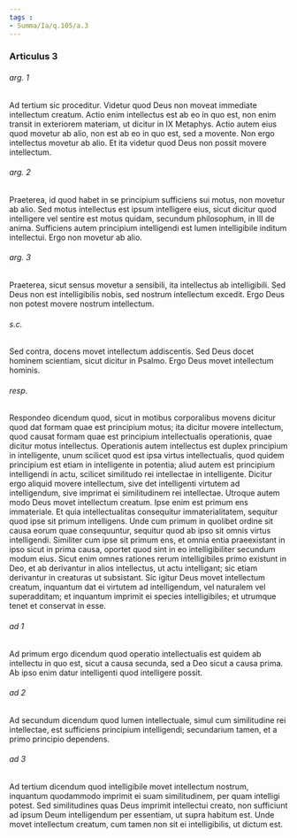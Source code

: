 ```yaml
---
tags : 
- Summa/Ia/q.105/a.3
---
```


### Articulus 3

###### arg. 1
Ad tertium sic proceditur. Videtur quod Deus non moveat immediate intellectum creatum. Actio enim intellectus est ab eo in quo est, non enim transit in exteriorem materiam, ut dicitur in IX Metaphys. Actio autem eius quod movetur ab alio, non est ab eo in quo est, sed a movente. Non ergo intellectus movetur ab alio. Et ita videtur quod Deus non possit movere intellectum.

###### arg. 2
Praeterea, id quod habet in se principium sufficiens sui motus, non movetur ab alio. Sed motus intellectus est ipsum intelligere eius, sicut dicitur quod intelligere vel sentire est motus quidam, secundum philosophum, in III de anima. Sufficiens autem principium intelligendi est lumen intelligibile inditum intellectui. Ergo non movetur ab alio.

###### arg. 3
Praeterea, sicut sensus movetur a sensibili, ita intellectus ab intelligibili. Sed Deus non est intelligibilis nobis, sed nostrum intellectum excedit. Ergo Deus non potest movere nostrum intellectum.

###### s.c.
Sed contra, docens movet intellectum addiscentis. Sed Deus docet hominem scientiam, sicut dicitur in Psalmo. Ergo Deus movet intellectum hominis.

###### resp.
Respondeo dicendum quod, sicut in motibus corporalibus movens dicitur quod dat formam quae est principium motus; ita dicitur movere intellectum, quod causat formam quae est principium intellectualis operationis, quae dicitur motus intellectus. Operationis autem intellectus est duplex principium in intelligente, unum scilicet quod est ipsa virtus intellectualis, quod quidem principium est etiam in intelligente in potentia; aliud autem est principium intelligendi in actu, scilicet similitudo rei intellectae in intelligente. Dicitur ergo aliquid movere intellectum, sive det intelligenti virtutem ad intelligendum, sive imprimat ei similitudinem rei intellectae. Utroque autem modo Deus movet intellectum creatum. Ipse enim est primum ens immateriale. Et quia intellectualitas consequitur immaterialitatem, sequitur quod ipse sit primum intelligens. Unde cum primum in quolibet ordine sit causa eorum quae consequuntur, sequitur quod ab ipso sit omnis virtus intelligendi. Similiter cum ipse sit primum ens, et omnia entia praeexistant in ipso sicut in prima causa, oportet quod sint in eo intelligibiliter secundum modum eius. Sicut enim omnes rationes rerum intelligibiles primo existunt in Deo, et ab derivantur in alios intellectus, ut actu intelligant; sic etiam derivantur in creaturas ut subsistant. Sic igitur Deus movet intellectum creatum, inquantum dat ei virtutem ad intelligendum, vel naturalem vel superadditam; et inquantum imprimit ei species intelligibiles; et utrumque tenet et conservat in esse.

###### ad 1
Ad primum ergo dicendum quod operatio intellectualis est quidem ab intellectu in quo est, sicut a causa secunda, sed a Deo sicut a causa prima. Ab ipso enim datur intelligenti quod intelligere possit.

###### ad 2
Ad secundum dicendum quod lumen intellectuale, simul cum similitudine rei intellectae, est sufficiens principium intelligendi; secundarium tamen, et a primo principio dependens.

###### ad 3
Ad tertium dicendum quod intelligibile movet intellectum nostrum, inquantum quodammodo imprimit ei suam similitudinem, per quam intelligi potest. Sed similitudines quas Deus imprimit intellectui creato, non sufficiunt ad ipsum Deum intelligendum per essentiam, ut supra habitum est. Unde movet intellectum creatum, cum tamen non sit ei intelligibilis, ut dictum est.

